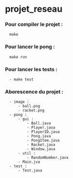 # projet_reseau

### Pour compiler le projet :
      make
### Pour lancer le pong :
      make run
### Pour lancer les tests :
      - make test
      
### Aborescence du projet :
      - image :
          - ball.png
          - racket.png
      - pong :
          - gui :
              - Ball.java
              - Player.java
              - PlayerID.java
              - Pong.java
              - PongItem.java
              - Racket.java
              - Window.java
          - util :
              - RandomNumber.java
          - Main.jva
      - test :
          - Test.java
